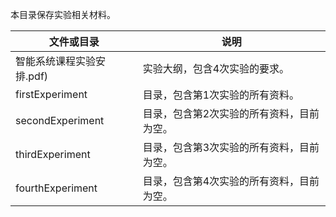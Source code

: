 本目录保存实验相关材料。

| 文件或目录                | 说明                                      |
| ------------------------- | ----------------------------------------- |
| 智能系统课程实验安排.pdf) | 实验大纲，包含4次实验的要求。             |
| firstExperiment           | 目录，包含第1次实验的所有资料。           |
| secondExperiment          | 目录，包含第2次实验的所有资料，目前为空。 |
| thirdExperiment           | 目录，包含第3次实验的所有资料，目前为空。 |
| fourthExperiment          | 目录，包含第4次实验的所有资料，目前为空。 |

